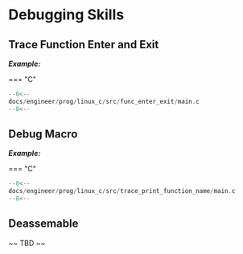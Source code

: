 # Debugging Skills

## Trace Function Enter and Exit

***Example:***

=== "C"

``` c linenums="1""
--8<--
docs/engineer/prog/linux_c/src/func_enter_exit/main.c
--8<--
```

## Debug Macro

***Example:***

=== "C"

``` c linenums="1""
--8<--
docs/engineer/prog/linux_c/src/trace_print_function_name/main.c
--8<--
```

## Deassemable

~~ TBD ~~